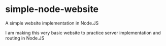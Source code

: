# simple-node-website
A simple website implementation in Node.JS

I am making this very basic website to practice server implementation and routing in Node.JS

